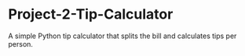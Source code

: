 # Project-2-Tip-Calculator
A simple Python tip calculator that splits the bill and calculates tips per person.
